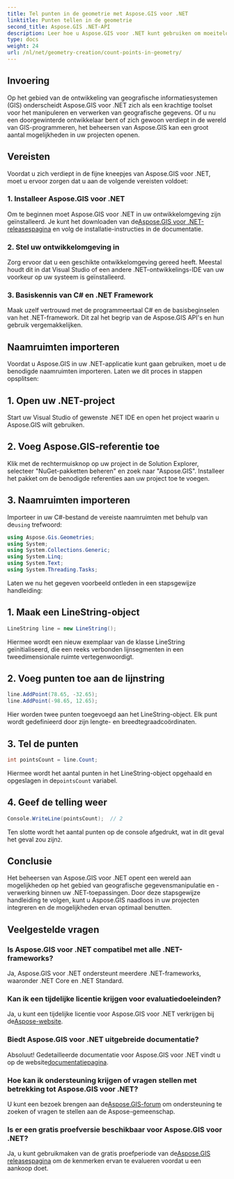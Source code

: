 ```yaml
---
title: Tel punten in de geometrie met Aspose.GIS voor .NET
linktitle: Punten tellen in de geometrie
second_title: Aspose.GIS .NET-API
description: Leer hoe u Aspose.GIS voor .NET kunt gebruiken om moeiteloos geografische gegevens te manipuleren. Uitgebreide tutorials beschikbaar.
type: docs
weight: 24
url: /nl/net/geometry-creation/count-points-in-geometry/
---
```

## Invoering
Op het gebied van de ontwikkeling van geografische informatiesystemen (GIS) onderscheidt Aspose.GIS voor .NET zich als een krachtige toolset voor het manipuleren en verwerken van geografische gegevens. Of u nu een doorgewinterde ontwikkelaar bent of zich gewoon verdiept in de wereld van GIS-programmeren, het beheersen van Aspose.GIS kan een groot aantal mogelijkheden in uw projecten openen.
## Vereisten
Voordat u zich verdiept in de fijne kneepjes van Aspose.GIS voor .NET, moet u ervoor zorgen dat u aan de volgende vereisten voldoet:
### 1. Installeer Aspose.GIS voor .NET
 Om te beginnen moet Aspose.GIS voor .NET in uw ontwikkelomgeving zijn geïnstalleerd. Je kunt het downloaden van de[Aspose.GIS voor .NET-releasespagina](https://releases.aspose.com/gis/net/) en volg de installatie-instructies in de documentatie.
### 2. Stel uw ontwikkelomgeving in
Zorg ervoor dat u een geschikte ontwikkelomgeving gereed heeft. Meestal houdt dit in dat Visual Studio of een andere .NET-ontwikkelings-IDE van uw voorkeur op uw systeem is geïnstalleerd.
### 3. Basiskennis van C# en .NET Framework
Maak uzelf vertrouwd met de programmeertaal C# en de basisbeginselen van het .NET-framework. Dit zal het begrip van de Aspose.GIS API's en hun gebruik vergemakkelijken.

## Naamruimten importeren
Voordat u Aspose.GIS in uw .NET-applicatie kunt gaan gebruiken, moet u de benodigde naamruimten importeren. Laten we dit proces in stappen opsplitsen:
## 1. Open uw .NET-project
Start uw Visual Studio of gewenste .NET IDE en open het project waarin u Aspose.GIS wilt gebruiken.
## 2. Voeg Aspose.GIS-referentie toe
Klik met de rechtermuisknop op uw project in de Solution Explorer, selecteer "NuGet-pakketten beheren" en zoek naar "Aspose.GIS". Installeer het pakket om de benodigde referenties aan uw project toe te voegen.
## 3. Naamruimten importeren
 Importeer in uw C#-bestand de vereiste naamruimten met behulp van de`using` trefwoord:
```csharp
using Aspose.Gis.Geometries;
using System;
using System.Collections.Generic;
using System.Linq;
using System.Text;
using System.Threading.Tasks;
```

Laten we nu het gegeven voorbeeld ontleden in een stapsgewijze handleiding:
## 1. Maak een LineString-object
```csharp
LineString line = new LineString();
```
Hiermee wordt een nieuw exemplaar van de klasse LineString geïnitialiseerd, die een reeks verbonden lijnsegmenten in een tweedimensionale ruimte vertegenwoordigt.
## 2. Voeg punten toe aan de lijnstring
```csharp
line.AddPoint(78.65, -32.65);
line.AddPoint(-98.65, 12.65);
```
Hier worden twee punten toegevoegd aan het LineString-object. Elk punt wordt gedefinieerd door zijn lengte- en breedtegraadcoördinaten.
## 3. Tel de punten
```csharp
int pointsCount = line.Count;
```
 Hiermee wordt het aantal punten in het LineString-object opgehaald en opgeslagen in de`pointsCount` variabel.
## 4. Geef de telling weer
```csharp
Console.WriteLine(pointsCount);  // 2
```
 Ten slotte wordt het aantal punten op de console afgedrukt, wat in dit geval het geval zou zijn`2`.

## Conclusie
Het beheersen van Aspose.GIS voor .NET opent een wereld aan mogelijkheden op het gebied van geografische gegevensmanipulatie en -verwerking binnen uw .NET-toepassingen. Door deze stapsgewijze handleiding te volgen, kunt u Aspose.GIS naadloos in uw projecten integreren en de mogelijkheden ervan optimaal benutten.
## Veelgestelde vragen
### Is Aspose.GIS voor .NET compatibel met alle .NET-frameworks?
Ja, Aspose.GIS voor .NET ondersteunt meerdere .NET-frameworks, waaronder .NET Core en .NET Standard.
### Kan ik een tijdelijke licentie krijgen voor evaluatiedoeleinden?
 Ja, u kunt een tijdelijke licentie voor Aspose.GIS voor .NET verkrijgen bij de[Aspose-website](https://purchase.aspose.com/temporary-license/).
### Biedt Aspose.GIS voor .NET uitgebreide documentatie?
Absoluut! Gedetailleerde documentatie voor Aspose.GIS voor .NET vindt u op de website[documentatiepagina](https://reference.aspose.com/gis/net/).
### Hoe kan ik ondersteuning krijgen of vragen stellen met betrekking tot Aspose.GIS voor .NET?
 U kunt een bezoek brengen aan de[Aspose.GIS-forum](https://forum.aspose.com/c/gis/33) om ondersteuning te zoeken of vragen te stellen aan de Aspose-gemeenschap.
### Is er een gratis proefversie beschikbaar voor Aspose.GIS voor .NET?
 Ja, u kunt gebruikmaken van de gratis proefperiode van de[Aspose.GIS releasespagina](https://releases.aspose.com/) om de kenmerken ervan te evalueren voordat u een aankoop doet.